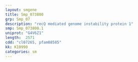 ```yaml
---
layout: smgene
title: Smp_073800
grp: Smp_07
description: "recQ mediated genome instability protein 1"
smp: Smp_073800.1
uniprot: "G4V6Z1"
length:  2571
cdd: "cl07265, pfam08585"
kk: K10990
categories: sm
---
```

